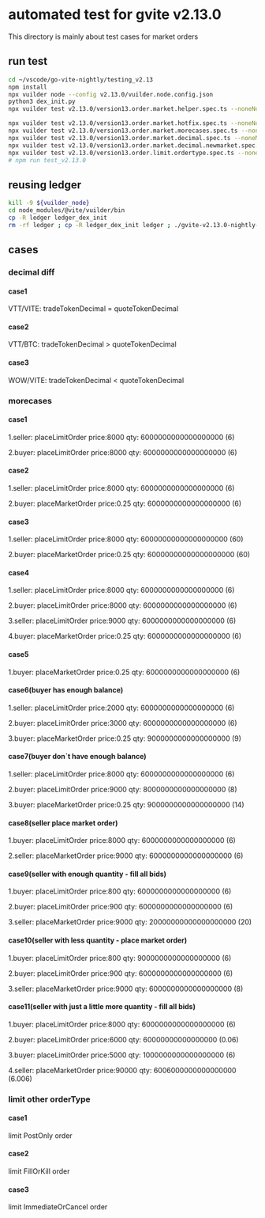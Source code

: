# automated test for gvite v2.13.0

This directory is mainly about test cases for market orders 

## run test
```bash
cd ~/vscode/go-vite-nightly/testing_v2.13
npm install
npx vuilder node --config v2.13.0/vuilder.node.config.json
python3 dex_init.py
npx vuilder test v2.13.0/version13.order.market.helper.spec.ts --noneNode true

npx vuilder test v2.13.0/version13.order.market.hotfix.spec.ts --noneNode true
npx vuilder test v2.13.0/version13.order.market.morecases.spec.ts --noneNode true
npx vuilder test v2.13.0/version13.order.market.decimal.spec.ts --noneNode true
npx vuilder test v2.13.0/version13.order.market.decimal.newmarket.spec.ts --noneNode true
npx vuilder test v2.13.0/version13.order.limit.ordertype.spec.ts --noneNode true
# npm run test_v2.13.0
```

## reusing ledger
```bash
kill -9 ${vuilder_node}
cd node_modules/@vite/vuilder/bin
cp -R ledger ledger_dex_init
rm -rf ledger ; cp -R ledger_dex_init ledger ; ./gvite-v2.13.0-nightly-202209271223 virtual
```

##  cases

### decimal diff
#### case1 
VTT/VITE: tradeTokenDecimal = quoteTokenDecimal

#### case2
VTT/BTC: tradeTokenDecimal > quoteTokenDecimal

#### case3
WOW/VITE: tradeTokenDecimal < quoteTokenDecimal

### morecases
#### case1 
1.seller: placeLimitOrder price:8000  qty: 6000000000000000000 (6)

2.buyer:  placeLimitOrder price:8000  qty: 6000000000000000000 (6)

#### case2
1.seller: placeLimitOrder price:8000  qty: 6000000000000000000 (6)

2.buyer:  placeMarketOrder price:0.25  qty: 6000000000000000000 (6)

#### case3
1.seller: placeLimitOrder price:8000  qty: 60000000000000000000 (60)

2.buyer:  placeMarketOrder price:0.25  qty: 60000000000000000000 (60)

#### case4
1.seller: placeLimitOrder price:8000  qty: 6000000000000000000 (6)

2.buyer:  placeLimitOrder price:8000  qty: 6000000000000000000 (6)

3.seller: placeLimitOrder price:9000  qty: 6000000000000000000 (6)

4.buyer:  placeMarketOrder price:0.25  qty: 6000000000000000000 (6)

#### case5
1.buyer:  placeMarketOrder price:0.25  qty: 6000000000000000000 (6)

#### case6(buyer has enough balance)
1.seller: placeLimitOrder price:2000  qty: 6000000000000000000 (6)

2.buyer:  placeLimitOrder price:3000  qty: 6000000000000000000 (6)

3.buyer:  placeMarketOrder price:0.25  qty: 9000000000000000000 (9)

#### case7(buyer don`t have enough balance)
1.seller: placeLimitOrder price:8000  qty: 6000000000000000000 (6)

2.buyer:  placeLimitOrder price:9000  qty: 8000000000000000000 (8)

3.buyer:  placeMarketOrder price:0.25  qty: 9000000000000000000 (14)

#### case8(seller place market order)
1.buyer: placeLimitOrder price:8000  qty: 6000000000000000000 (6)

2.seller: placeMarketOrder price:9000  qty: 6000000000000000000 (6)

#### case9(seller with enough quantity - fill all bids)
1.buyer: placeLimitOrder price:800  qty: 6000000000000000000 (6)

2.buyer: placeLimitOrder price:900  qty: 6000000000000000000 (6)

3.seller: placeMarketOrder price:9000  qty: 20000000000000000000 (20)

#### case10(seller with less quantity - place market order)
1.buyer: placeLimitOrder price:800  qty: 9000000000000000000 (6)

2.buyer: placeLimitOrder price:900  qty: 6000000000000000000 (6)

3.seller: placeMarketOrder price:9000  qty: 6000000000000000000 (8)

#### case11(seller with just a little more quantity - fill all bids)
1.buyer: placeLimitOrder price:8000  qty: 6000000000000000000 (6)

2.buyer: placeLimitOrder price:6000  qty: 60000000000000000 (0.06)

3.buyer: placeLimitOrder price:5000  qty: 1000000000000000000 (6)

4.seller: placeMarketOrder price:90000  qty: 6006000000000000000 (6.006)

### limit other orderType

#### case1
limit PostOnly order

#### case2
limit FillOrKill order

#### case3
limit ImmediateOrCancel order